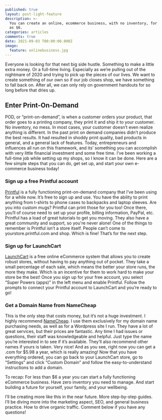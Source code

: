 ```yaml
---
published: true
layout: post-light-feature
description: >-
  You can create an online, ecommerce business, with no inventory, for as little
  as $6.
categories: articles
comments: true
date: 2021-09-03 T00:00:00.000Z
image:
  feature: onlinebusiness.jpg
---
```


Everyone is looking for that next big side hustle. Something to make a little extra money. Or a full-time living. Especially as we’re pulling out of the nightmare of 2020 and trying to pick up the pieces of our lives. We want to create something of our own so if our job closes shop, we have something to fall back on. After all, we can only rely on government handouts for so long before that dries up.

## Enter Print-On-Demand
POD, or “print-on-demand”, is when a customer orders your product, that order goes to a printing company, they print it and ship it to your customer. No inventory, no mess. In most cases, your customer doesn’t even realize anything is different. 
In the past print on demand companies didn’t produce the best results. It had resulted in shoddy print quality, bad products in general, and a general lack of features. 
Today, entrepreneurs and influences all run on this framework, and its’ something you can accomplish with very little financial investment and some free time. I’ve been working a full-time job while setting up my shops, so I know it can be done. 
Here are a few simple steps that you can do, get set up, and start your own e-commerce business today!
### Sign up a free Printful account
<a href="https://www.printful.com/a/3531971:f8bd55c723e78cce108337c3ae036488" target="_blank">Printful</a> is a fully functioning print-on-demand company that I’ve been using for a while now. It’s free to sign up and use. You have the ability to print anything from t-shirts to phone cases to backpacks and laptop sleeves. Are you into custom mugs? Printful can print those for you too!
Once there, you‘ll of course need to set up your profile, billing information, PayPal, etc. Printful has a load of great tutorials to get you moving. They also have a great community and support, so you're never alone!
One of the things to remember is Printful isn’t a store itself. People can’t come to yourstore.printful.com and shop. Which is fine! That’s for the next step.
### Sign up for LaunchCart
<a href="https://launchcart.com/" target="_blank">LaunchCart</a> is a free online eCommerce system that allows you to create robust stores, without having to pay anything out of pocket. They take a small percentage of each sale, which means the better your store runs, the more they make. Which is an incentive for them to work hard to make your store be the best!
Once you sign up for your free account, you select “Super Powers (apps)” in the left menu and enable Printful. Follow the prompts to connect your Printful account to LaunchCart and you’re ready to go! 
### Get a Domain Name from NameCheap
This is the only step that costs money, but it’s not a huge investment. I highly recommend <a href="https://www.tkqlhce.com/f9104qgpmgo35448C65B435586A989" target="_blank">NameCheap</a>. I use them exclusively for my domain name purchasing needs, as well as for a Wordpress site I run. They have a lot of great services, but their prices are fantastic. Any time I had issues or questions, their staff was knowledgeable and helpful.
Just type the name you’re interested in to see if it’s available. They’ll also recommend other names if yours is taken. Very nice! 
And as you see, right now you can get a .com for $5.98 a year, which is really amazing!
Now that you have everything ordered, you can go back to your LaunchCart store, go to “Settings” and click “Custom Domain” and follow the easy-to-understand instructions to add a domain.

To recap: For less than $6 a year you can start a fully functioning eCommerce business. Have zero inventory you need to manage. And start building a future for yourself, your family, and your wellbeing.

I’ll be creating more like this in the near future. More step-by-step guides. I’ll be diving more into the marketing aspect, SEO, and general business practice. How to drive organic traffic. 
Comment below if you have any questions!





